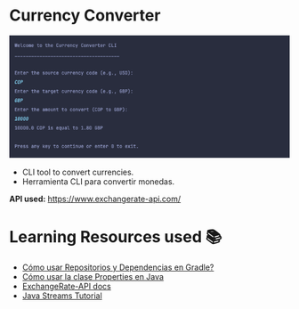 # Currency Converter

![img.png](docs/img.png)

- CLI tool to convert currencies.
- Herramienta CLI para convertir monedas.

**API used:** https://www.exchangerate-api.com/
# Learning Resources used 📚

- [Cómo usar Repositorios y Dependencias en Gradle?](https://www.youtube.com/watch?v=eWde7jHBxB0)
- [Cómo usar la clase Properties en Java](https://www.youtube.com/watch?v=p-WAH-B4fT8)
- [ExchangeRate-API docs](https://www.exchangerate-api.com/docs/overview)
- [Java Streams Tutorial](https://www.youtube.com/watch?v=FWoYpM-E3EQ)